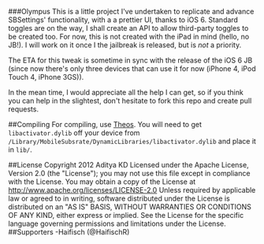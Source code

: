 ###Olympus
This is a little project I've undertaken to replicate and advance SBSettings' functionality, with a a prettier UI, thanks to iOS 6. Standard toggles are on the way, I shall create an API to allow third-party toggles to be created too. For now, this is not created with the iPad in mind (hello, no JB!). I will work on it once I the jailbreak is released, but is _not_ a priority.

The ETA for this tweak is sometime in sync with the release of the iOS 6 JB (since now there's only three devices that can use it for now (iPhone 4, iPod Touch 4, iPhone 3GS)).

In the mean time, I would appreciate all the help I can get, so if you think you can help in the slightest, don't hesitate to fork this repo and create pull requests.


##Compiling
For compiling, use <a href="https://github.com/DHowett/theos">Theos</a>. You will need to get `libactivator.dylib` off your device from `/Library/MobileSubsrate/DynamicLibraries/libactivator.dylib` and place it in `lib/`. 


##License
   Copyright 2012 Aditya KD
   Licensed under the Apache License, Version 2.0 (the "License");
   you may not use this file except in compliance with the License.
   You may obtain a copy of the License at
       http://www.apache.org/licenses/LICENSE-2.0
   Unless required by applicable law or agreed to in writing, software
   distributed under the License is distributed on an "AS IS" BASIS,
   WITHOUT WARRANTIES OR CONDITIONS OF ANY KIND, either express or implied.
   See the License for the specific language governing permissions and
   limitations under the License.
##Supporters
-Haifisch (@HaifischR)